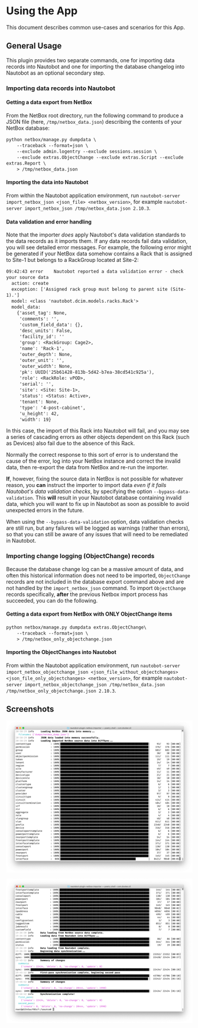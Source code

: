 # Using the App

This document describes common use-cases and scenarios for this App.

## General Usage

This plugin provides two separate commands, one for importing data records into Nautobot and one for importing the database changelog into Nautobot as an optional secondary step.

### Importing data records into Nautobot

#### Getting a data export from NetBox

From the NetBox root directory, run the following command to produce a JSON file (here, `/tmp/netbox_data.json`) describing the contents of your NetBox database:

```shell
python netbox/manage.py dumpdata \
    --traceback --format=json \
    --exclude admin.logentry --exclude sessions.session \
    --exclude extras.ObjectChange --exclude extras.Script --exclude extras.Report \
    > /tmp/netbox_data.json
```

#### Importing the data into Nautobot

From within the Nautobot application environment, run `nautobot-server import_netbox_json <json_file> <netbox_version>`, for example `nautobot-server import_netbox_json /tmp/netbox_data.json 2.10.3`.

#### Data validation and error handling

Note that the importer *does* apply Nautobot's data validation standards to the data records as it imports them. If any data records fail data validation, you will see detailed error messages. For example, the following error might be generated if your NetBox data somehow contains a Rack that is assigned to Site-1 but belongs to a RackGroup located at Site-2:

```
09:42:43 error    Nautobot reported a data validation error - check your source data
  action: create
  exception: ['Assigned rack group must belong to parent site (Site-1).']
  model: <class 'nautobot.dcim.models.racks.Rack'>
  model_data:
    {'asset_tag': None,
     'comments': '',
     'custom_field_data': {},
     'desc_units': False,
     'facility_id': ''
     'group': <RackGroup: Cage2>,
     'name': 'Rack-1',
     'outer_depth': None,
     'outer_unit': '',
     'outer_width': None,
     'pk': UUID('25b61428-813b-5d42-b7ea-38cd541c925a'),
     'role': <RackRole: vPOD>,
     'serial': '',
     'site': <Site: Site-1>,
     'status': <Status: Active>,
     'tenant': None,
     'type': '4-post-cabinet',
     'u_height': 42,
     'width': 19}
```

In this case, the import of this Rack into Nautobot will fail, and you may see a series of cascading errors as other objects dependent on this Rack (such as Devices) also fail due to the absence of this Rack.

Normally the correct response to this sort of error is to understand the cause of the error, log into your NetBox instance and correct the invalid data, then re-export the data from NetBox and re-run the importer.

**If**, however, fixing the source data in NetBox is not possible for whatever reason, you **can** instruct the importer to import data *even if it fails Nautobot's data validation checks*, by specifying the option `--bypass-data-validation`. This **will** result in your Nautobot database containing invalid data, which you will want to fix up in Nautobot as soon as possible to avoid unexpected errors in the future.

When using the `--bypass-data-validation` option, data validation checks are still run, but any failures will be logged as warnings (rather than errors), so that you can still be aware of any issues that will need to be remediated in Nautobot.

### Importing change logging (ObjectChange) records

Because the database change log can be a massive amount of data, and often this historical information does not need to be imported, `ObjectChange` records are not included in the database export command above and are not handled by the `import_netbox_json` command. To import `ObjectChange` records specifically, **after** the previous Netbox import process has succeeded, you can do the following.

#### Getting a data export from NetBox with ONLY ObjectChange items

```shell
python netbox/manage.py dumpdata extras.ObjectChange\
    --traceback --format=json \
    > /tmp/netbox_only_objectchange.json
```

#### Importing the ObjectChanges into Nautobot

From within the Nautobot application environment, run `nautobot-server import_netbox_objectchange_json <json_file_without_objectchanges> <json_file_only_objectchanges> <netbox_version>`, for example `nautobot-server import_netbox_objectchange_json /tmp/netbox_data.json /tmp/netbox_only_objectchange.json 2.10.3`.

## Screenshots

![Screenshot of the start of synchronization](../images/screenshot1.png)

![Screenshot of the completed process](../images/screenshot2.png)
